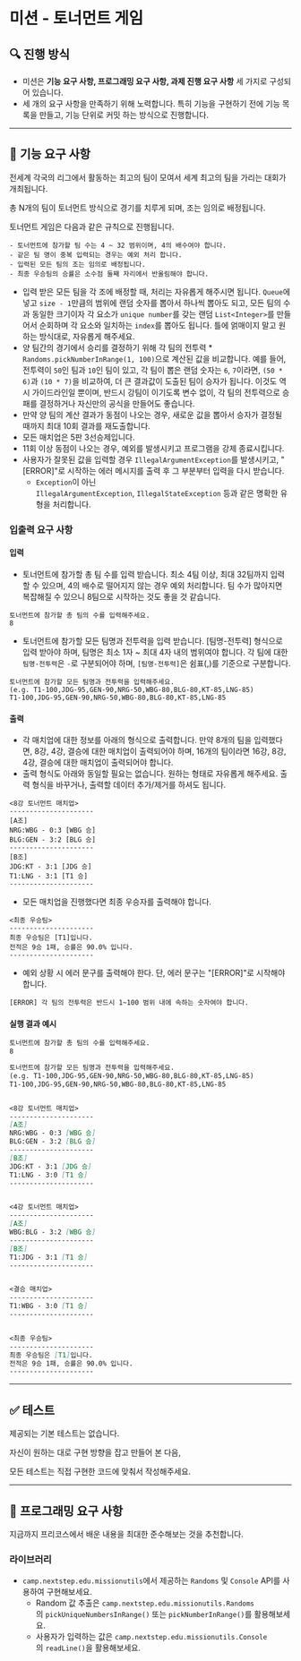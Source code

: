 # 미션 - 토너먼트 게임

## 🔍 진행 방식

- 미션은 **기능 요구 사항, 프로그래밍 요구 사항, 과제 진행 요구 사항** 세 가지로 구성되어 있습니다.
- 세 개의 요구 사항을 만족하기 위해 노력합니다. 특히 기능을 구현하기 전에 기능 목록을 만들고, 기능 단위로 커밋 하는 방식으로 진행합니다.

---

## 🚀 기능 요구 사항

전세계 각국의 리그에서 활동하는 최고의 팀이 모여서 세계 최고의 팀을 가리는 대회가 개최됩니다.

총 N개의 팀이 토너먼트 방식으로 경기를 치루게 되며, 조는 임의로 배정됩니다.

토너먼트 게임은 다음과 같은 규칙으로 진행됩니다.
```
- 토너먼트에 참가할 팀 수는 4 ~ 32 범위이며, 4의 배수여야 합니다.
- 같은 팀 명이 중복 입력되는 경우는 예외 처리 합니다.
- 입력된 모든 팀의 조는 임의로 배정됩니다.
- 최종 우승팀의 승률은 소수점 둘째 자리에서 반올림해야 합니다.
```

- 입력 받은 모든 팀을 각 조에 배정할 때, 처리는 자유롭게 해주시면 됩니다. `Queue`에 넣고 `size - 1`만큼의 범위에 랜덤 숫자를 뽑아서 하나씩 뽑아도 되고, 모든 팀의 수과 동일한 크기이자 각 요소가 `unique number`를 갖는 랜덤 `List<Integer>`를 만들어서 순회하며 각 요소와 일치하는 `index`를 뽑아도 됩니다. 틀에 얽매이지 말고 원하는 방식대로, 자유롭게 해주세요.
- 양 팀간의 경기에서 승리를 결정하기 위해 각 팀의 전투력 * `Randoms.pickNumberInRange(1, 100)`으로 계산된 값을 비교합니다. 예를 들어, 전투력이 `50`인 팀과 `10`인 팀이 있고, 각 팀이 뽑은 랜덤 숫자는 `6`, `7`이라면, `(50 * 6)`과 `(10 * 7)`을 비교하여, 더 큰 결과값이 도출된 팀이 승자가 됩니다. 이것도 역시 가이드라인일 뿐이며, 반드시 강팀이 이기도록 변수 없이, 각 팀의 전투력으로 승패를 결정하거나 자신만의 공식을 만들어도 좋습니다.
- 만약 양 팀의 계산 결과가 동점이 나오는 경우, 새로운 값을 뽑아서 승자가 결정될 때까지 최대 10회 결과를 재도출합니다.
- 모든 매치업은 5판 3선승제입니다.
- 11회 이상 동점이 나오는 경우, 예외를 발생시키고 프로그램을 강제 종료시킵니다.
- 사용자가 잘못된 값을 입력할 경우 `IllegalArgumentException`를 발생시키고, "[ERROR]"로 시작하는 에러 메시지를 출력 후 그 부분부터 입력을 다시 받습니다.
    - `Exception`이 아닌 `IllegalArgumentException`, `IllegalStateException` 등과 같은 명확한 유형을 처리합니다.

### 입출력 요구 사항

#### 입력
- 토너먼트에 참가할 총 팀 수를 입력 받습니다. 최소 4팀 이상, 최대 32팀까지 입력할 수 있으며, 4의 배수로 떨어지지 않는 경우 예외 처리합니다. 팀 수가 많아지면 복잡해질 수 있으니 8팀으로 시작하는 것도 좋을 것 같습니다.
```
토너먼트에 참가할 총 팀의 수를 입력해주세요.
8
```

- 토너먼트에 참가할 모든 팀명과 전투력을 입력 받습니다. [팀명-전투력] 형식으로 입력 받아야 하며, 팀명은 최소 1자 ~ 최대 4자 내의 범위여야 합니다. 각 팀에 대한 `팀명-전투력`은 `-`로 구분되어야 하며, `[팀명-전투력]`은 쉼표(,)를 기준으로 구분합니다.
```
토너먼트에 참가할 모든 팀명과 전투력을 입력해주세요.
(e.g. T1-100,JDG-95,GEN-90,NRG-50,WBG-80,BLG-80,KT-85,LNG-85)
T1-100,JDG-95,GEN-90,NRG-50,WBG-80,BLG-80,KT-85,LNG-85
```

#### 출력

- 각 매치업에 대한 정보를 아래의 형식으로 출력합니다. 만약 8개의 팀을 입력했다면, 8강, 4강, 결승에 대한 매치업이 출력되어야 하며, 16개의 팀이라면 16강, 8강, 4강, 결승에 대한 매치업이 출력되어야 합니다.
- 출력 형식도 아래와 동일할 필요는 없습니다. 원하는 형태로 자유롭게 해주세요. 출력 형식을 바꾸거나, 출력할 데이터 추가/제거를 하셔도 됩니다.
```
<8강 토너먼트 매치업>
---------------------
[A조]
NRG:WBG - 0:3 [WBG 승]
BLG:GEN - 3:2 [BLG 승]
---------------------
[B조]
JDG:KT - 3:1 [JDG 승]
T1:LNG - 3:1 [T1 승]
---------------------
```

- 모든 매치업을 진행했다면 최종 우승자를 출력해야 합니다.
```
<최종 우승팀>
---------------------
최종 우승팀은 [T1]입니다.
전적은 9승 1패, 승률은 90.0% 입니다.
---------------------
```

- 예외 상황 시 에러 문구를 출력해야 한다. 단, 에러 문구는 "[ERROR]"로 시작해야 합니다.
```
[ERROR] 각 팀의 전투력은 반드시 1~100 범위 내에 속하는 숫자여야 합니다.
```

#### 실행 결과 예시

```md
토너먼트에 참가할 총 팀의 수를 입력해주세요.
8

토너먼트에 참가할 모든 팀명과 전투력을 입력해주세요.
(e.g. T1-100,JDG-95,GEN-90,NRG-50,WBG-80,BLG-80,KT-85,LNG-85)
T1-100,JDG-95,GEN-90,NRG-50,WBG-80,BLG-80,KT-85,LNG-85


<8강 토너먼트 매치업>
---------------------
[A조]
NRG:WBG - 0:3 [WBG 승]
BLG:GEN - 3:2 [BLG 승]
---------------------
[B조]
JDG:KT - 3:1 [JDG 승]
T1:LNG - 3:0 [T1 승]
---------------------


<4강 토너먼트 매치업>
---------------------
[A조]
WBG:BLG - 3:2 [WBG 승]
---------------------
[B조]
T1:JDG - 3:1 [T1 승]
---------------------


<결승 매치업>
---------------------
T1:WBG - 3:0 [T1 승]
---------------------


<최종 우승팀>
---------------------
최종 우승팀은 [T1]입니다.
전적은 9승 1패, 승률은 90.0% 입니다.
---------------------
```

---

## ✅ 테스트

제공되는 기본 테스트는 없습니다.

자신이 원하는 대로 구현 방향을 잡고 만들어 본 다음,

모든 테스트는 직접 구현한 코드에 맞춰서 작성해주세요. 

---

## 🎯 프로그래밍 요구 사항

지금까지 프리코스에서 배운 내용을 최대한 준수해보는 것을 추천합니다. 

### 라이브러리

- `camp.nextstep.edu.missionutils`에서 제공하는 `Randoms` 및 `Console` API를 사용하여 구현해보세요.
    - Random 값 추출은 `camp.nextstep.edu.missionutils.Randoms`의 `pickUniqueNumbersInRange()` 또는 `pickNumberInRange()`를 활용해보세요.
    - 사용자가 입력하는 값은 `camp.nextstep.edu.missionutils.Console`의 `readLine()`을 활용해보세요.
